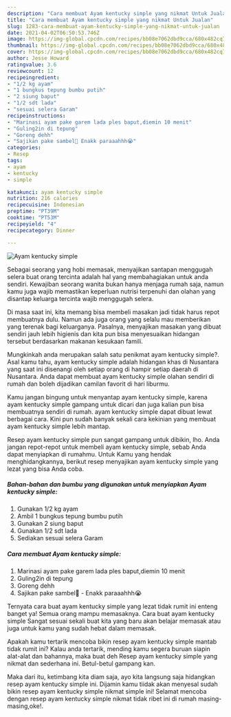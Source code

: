 ```yaml
---
description: "Cara membuat Ayam kentucky simple yang nikmat Untuk Jualan"
title: "Cara membuat Ayam kentucky simple yang nikmat Untuk Jualan"
slug: 1283-cara-membuat-ayam-kentucky-simple-yang-nikmat-untuk-jualan
date: 2021-04-02T06:50:53.746Z
image: https://img-global.cpcdn.com/recipes/bb08e7062dbd9cca/680x482cq70/ayam-kentucky-simple-foto-resep-utama.jpg
thumbnail: https://img-global.cpcdn.com/recipes/bb08e7062dbd9cca/680x482cq70/ayam-kentucky-simple-foto-resep-utama.jpg
cover: https://img-global.cpcdn.com/recipes/bb08e7062dbd9cca/680x482cq70/ayam-kentucky-simple-foto-resep-utama.jpg
author: Jesse Howard
ratingvalue: 3.6
reviewcount: 12
recipeingredient:
- "1/2 kg ayam"
- "1 bungkus tepung bumbu putih"
- "2 siung baput"
- "1/2 sdt lada"
- "sesuai selera Garam"
recipeinstructions:
- "Marinasi ayam pake garem lada ples baput,diemin 10 menit"
- "Guling2in di tepung"
- "Goreng dehh"
- "Sajikan pake sambel🤤 Enakk paraaahhh😭"
categories:
- Resep
tags:
- ayam
- kentucky
- simple

katakunci: ayam kentucky simple 
nutrition: 216 calories
recipecuisine: Indonesian
preptime: "PT39M"
cooktime: "PT53M"
recipeyield: "4"
recipecategory: Dinner

---
```



![Ayam kentucky simple](https://img-global.cpcdn.com/recipes/bb08e7062dbd9cca/680x482cq70/ayam-kentucky-simple-foto-resep-utama.jpg)

Sebagai seorang yang hobi memasak, menyajikan santapan menggugah selera buat orang tercinta adalah hal yang membahagiakan untuk anda sendiri. Kewajiban seorang  wanita bukan hanya menjaga rumah saja, namun kamu juga wajib memastikan keperluan nutrisi terpenuhi dan olahan yang disantap keluarga tercinta wajib menggugah selera.

Di masa  saat ini, kita memang bisa membeli masakan jadi tidak harus repot membuatnya dulu. Namun ada juga orang yang selalu mau memberikan yang terenak bagi keluarganya. Pasalnya, menyajikan masakan yang dibuat sendiri jauh lebih higienis dan kita pun bisa menyesuaikan hidangan tersebut berdasarkan makanan kesukaan famili. 



Mungkinkah anda merupakan salah satu penikmat ayam kentucky simple?. Asal kamu tahu, ayam kentucky simple adalah hidangan khas di Nusantara yang saat ini disenangi oleh setiap orang di hampir setiap daerah di Nusantara. Anda dapat membuat ayam kentucky simple olahan sendiri di rumah dan boleh dijadikan camilan favorit di hari liburmu.

Kamu jangan bingung untuk menyantap ayam kentucky simple, karena ayam kentucky simple gampang untuk dicari dan juga kalian pun bisa membuatnya sendiri di rumah. ayam kentucky simple dapat dibuat lewat berbagai cara. Kini pun sudah banyak sekali cara kekinian yang membuat ayam kentucky simple lebih mantap.

Resep ayam kentucky simple pun sangat gampang untuk dibikin, lho. Anda jangan repot-repot untuk membeli ayam kentucky simple, sebab Anda dapat menyiapkan di rumahmu. Untuk Kamu yang hendak menghidangkannya, berikut resep menyajikan ayam kentucky simple yang lezat yang bisa Anda coba.

<!--inarticleads1-->

##### Bahan-bahan dan bumbu yang digunakan untuk menyiapkan Ayam kentucky simple:

1. Gunakan 1/2 kg ayam
1. Ambil 1 bungkus tepung bumbu putih
1. Gunakan 2 siung baput
1. Gunakan 1/2 sdt lada
1. Sediakan sesuai selera Garam




<!--inarticleads2-->

##### Cara membuat Ayam kentucky simple:

1. Marinasi ayam pake garem lada ples baput,diemin 10 menit
1. Guling2in di tepung
1. Goreng dehh
1. Sajikan pake sambel🤤 - Enakk paraaahhh😭




Ternyata cara buat ayam kentucky simple yang lezat tidak rumit ini enteng banget ya! Semua orang mampu memasaknya. Cara buat ayam kentucky simple Sangat sesuai sekali buat kita yang baru akan belajar memasak atau juga untuk kamu yang sudah hebat dalam memasak.

Apakah kamu tertarik mencoba bikin resep ayam kentucky simple mantab tidak rumit ini? Kalau anda tertarik, mending kamu segera buruan siapin alat-alat dan bahannya, maka buat deh Resep ayam kentucky simple yang nikmat dan sederhana ini. Betul-betul gampang kan. 

Maka dari itu, ketimbang kita diam saja, ayo kita langsung saja hidangkan resep ayam kentucky simple ini. Dijamin kamu tiidak akan menyesal sudah bikin resep ayam kentucky simple nikmat simple ini! Selamat mencoba dengan resep ayam kentucky simple nikmat tidak ribet ini di rumah masing-masing,oke!.


